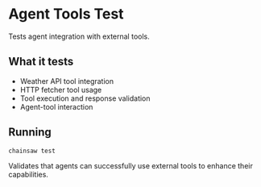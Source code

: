 # Agent Tools Test

Tests agent integration with external tools.

## What it tests
- Weather API tool integration
- HTTP fetcher tool usage
- Tool execution and response validation
- Agent-tool interaction

## Running
```bash
chainsaw test
```

Validates that agents can successfully use external tools to enhance their capabilities.